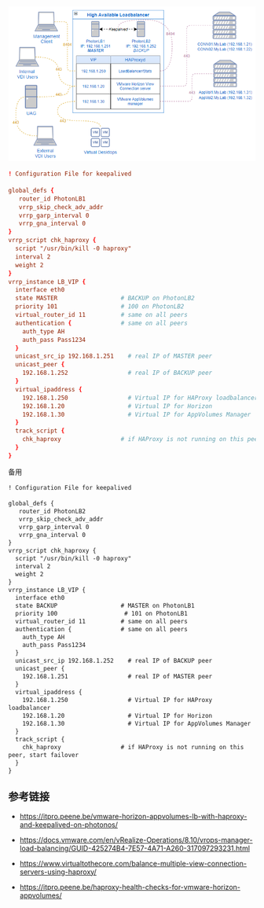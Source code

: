 ![img](./.assets/高可用HAProxy/image.png)

```conf
! Configuration File for keepalived

global_defs {
   router_id PhotonLB1
   vrrp_skip_check_adv_addr
   vrrp_garp_interval 0
   vrrp_gna_interval 0
}
vrrp_script chk_haproxy {
  script "/usr/bin/kill -0 haproxy"
  interval 2
  weight 2
}
vrrp_instance LB_VIP {
  interface eth0
  state MASTER                  # BACKUP on PhotonLB2
  priority 101                  # 100 on PhotonLB2
  virtual_router_id 11          # same on all peers
  authentication {              # same on all peers
    auth_type AH
    auth_pass Pass1234
  }
  unicast_src_ip 192.168.1.251    # real IP of MASTER peer
  unicast_peer {
    192.168.1.252                 # real IP of BACKUP peer
  }
  virtual_ipaddress {
    192.168.1.250                 # Virtual IP for HAProxy loadbalancer
    192.168.1.20                  # Virtual IP for Horizon
    192.168.1.30                  # Virtual IP for AppVolumes Manager
  }
  track_script {
    chk_haproxy                 # if HAProxy is not running on this peer, start failover
  }
}
```

备用

```
! Configuration File for keepalived

global_defs {
   router_id PhotonLB2
   vrrp_skip_check_adv_addr
   vrrp_garp_interval 0
   vrrp_gna_interval 0
}
vrrp_script chk_haproxy {
  script "/usr/bin/kill -0 haproxy"
  interval 2
  weight 2
}
vrrp_instance LB_VIP {
  interface eth0
  state BACKUP                  # MASTER on PhotonLB1
  priority 100                   # 101 on PhotonLB1
  virtual_router_id 11          # same on all peers
  authentication {              # same on all peers
    auth_type AH
    auth_pass Pass1234
  }
  unicast_src_ip 192.168.1.252    # real IP of BACKUP peer
  unicast_peer {
    192.168.1.251                 # real IP of MASTER peer
  }
  virtual_ipaddress {
    192.168.1.250                 # Virtual IP for HAProxy loadbalancer
    192.168.1.20                  # Virtual IP for Horizon
    192.168.1.30                  # Virtual IP for AppVolumes Manager
  }
  track_script {
    chk_haproxy                 # if HAProxy is not running on this peer, start failover
  }
}
```

## 参考链接

- <https://itpro.peene.be/vmware-horizon-appvolumes-lb-with-haproxy-and-keepalived-on-photonos/>

- <https://docs.vmware.com/en/vRealize-Operations/8.10/vrops-manager-load-balancing/GUID-425274B4-7E57-4A71-A260-317097293231.html>

- <https://www.virtualtothecore.com/balance-multiple-view-connection-servers-using-haproxy/>

- <https://itpro.peene.be/haproxy-health-checks-for-vmware-horizon-appvolumes/>